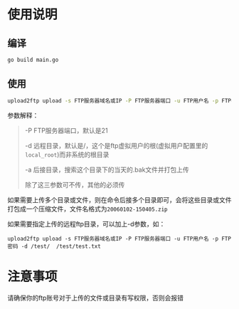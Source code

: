 # 使用说明

## 编译

```sh
go build main.go
```

## 使用

```sh
upload2ftp upload -s FTP服务器域名或IP -P FTP服务器端口 -u FTP用户名 -p FTP密码 需要上传的文件或目录
```

参数解释：

> -P FTP服务器端口，默认是21
>
> -d 远程目录，默认是/，这个是ftp虚拟用户的根(虚拟用户配置里的`local_root`)而非系统的根目录
>
> -a 后接目录，搜索这个目录下的当天的.bak文件并打包上传
>
> 除了这三参数可不传，其他的必须传

如果需要上传多个目录或文件，则在命令后接多个目录即可，会将这些目录或文件打包成一个压缩文件，文件名格式为`20060102-150405.zip`

如果需要指定上传的远程ftp目录，可以加上-d参数，如：

```shell
upload2ftp upload -s FTP服务器域名或IP -P FTP服务器端口 -u FTP用户名 -p FTP密码 -d /test/  /test/test.txt
```

# 注意事项

请确保你的ftp账号对于上传的文件或目录有写权限，否则会报错